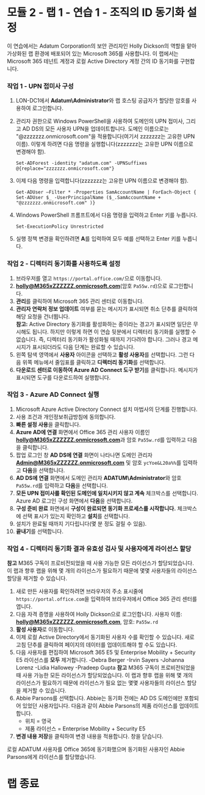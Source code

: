 ﻿# 모듈 2 - 랩 1 - 연습 1 - 조직의 ID 동기화 설정 

이 연습에서는 Adatum Corporation의 보안 관리자인 Holly Dickson의 역할을 맡아 가상화된 랩 환경에 배포되어 있는 Microsoft 365를 사용합니다. 이 랩에서는 Microsoft 365 테넌트 계정과 로컬 Active Directory 계정 간의 ID 동기화를 구현합니다.

### 작업 1 - UPN 접미사 구성

1.	LON-DC1에서 **Adatum\Administrator**와 랩 호스팅 공급자가 할당한 암호를 사용하여 로그인합니다.
2.	관리자 권한으로 Windows PowerShell을 사용하여 도메인의 UPN 접미사, 그리고 AD DS의 모든 사용자 UPN을 업데이트합니다. 도메인 이름으로는 "@zzzzzzz.onmicrosoft.com"을 적용합니다(여기서 zzzzzzz는 고유한 UPN 이름). 이렇게 하려면 다음 명령을 실행합니다(zzzzzzz는 고유한 UPN 이름으로 변경해야 함).

    	Set-ADForest -identity "adatum.com" -UPNSuffixes @{replace="zzzzzzz.onmicrosoft.com"}  
3.	이제 다음 명령을 입력합니다(zzzzzzz는 고유한 UPN 이름으로 변경해야 함). 

		Get-ADUser –Filter * -Properties SamAccountName | ForEach-Object { Set-ADUser $_ -UserPrincipalName ($_.SamAccountName + "@zzzzzzz.onmicrosoft.com" )}
4.	Windows PowerShell 프롬프트에서 다음 명령을 입력하고 Enter 키를 누릅니다.

		Set-ExecutionPolicy Unrestricted  
5.	실행 정책 변경을 확인하려면 **A**를 입력하여 모두 예를 선택하고 Enter 키를 누릅니다.
 
### 작업 2 - 디렉터리 동기화를 사용하도록 설정

1.	브라우저를 열고 `https://portal.office.com/`으로 이동합니다.   
2.	**holly@M365xZZZZZZ.onmicrosoft.com**(암호 `Pa55w.rd`)으로 로그인합니다.    
3.	**관리**를 클릭하여 Microsoft 365 관리 센터로 이동합니다.
4.	**관리자 연락처 정보 업데이트** 여부를 묻는 메시지가 표시되면 취소 단추를 클릭하여 해당 요청을 건너뜁니다.  
	**참고:** Active Directory 동기화를 활성화하는 중이라는 경고가 표시되면 일단은 무시해도 됩니다. 하지만 이렇게 하면 이 연습 뒷분에서 디렉터리 동기화를 실행할 수 없습니다. 즉, 디렉터리 동기화가 활성화될 때까지 기다려야 합니다. 그러나 경고 메시지가 표시되더라도 다음 단계는 완료할 수 있습니다.  
5.	왼쪽 탐색 영역에서 **사용자** 아이콘을 선택하고 **활성 사용자**를 선택합니다. 그런 다음 위쪽 메뉴에서 줄임표를 클릭하고 **디렉터리 동기화**를 선택합니다.   
6.	**다운로드 센터로 이동하여 Azure AD Connect 도구 받기**를 클릭합니다.   메시지가 표시되면 도구를 다운로드하여 실행합니다.
    
### 작업 3 - Azure AD Connect 실행

1.	Microsoft Azure Active Directory Connect 설치 마법사의 단계를 진행합니다. 
2.	사용 조건과 개인정보취급방침에 동의합니다.
3.	**빠른 설정 사용**을 클릭합니다.   
4.	**Azure AD에 연결** 화면에서 Office 365 관리 사용자 이름인 
**holly@M365xZZZZZZ.onmicrosoft.com**과 암호 `Pa55w.rd`를 입력하고 다음을 클릭합니다.   
5.	팝업 로그인 창 **AD DS에 연결** 화면이 나타나면 도메인 관리자 **Admin@M365xZZZZZZ.onmicrosoft.com** 및 암호 `ycYoe&L20a%%`를 입력하고 **다음**을 선택합니다.   
6.	**AD DS에 연결** 화면에서 도메인 관리자 **ADATUM\Administrator**와 암호 `Pa55w.rd`를 입력하고 **다음**을 선택합니다.
7.	**모든 UPN 접미사를 확인된 도메인에 일치시키지 않고 계속** 체크박스를 선택합니다. Azure AD 로그인 구성 화면에서 **다음**을 선택합니다.   
8.	**구성 준비 완료** 화면에서 **구성이 완료되면 동기화 프로세스를 시작합니다.** 체크박스에 선택 표시가 있는지 확인하고 **설치**를 선택합니다.   
9.	설치가 완료될 때까지 기다립니다(몇 분 정도 걸릴 수 있음).   
10.	**끝내기**를 선택합니다.   

### 작업 4 - 디렉터리 동기화 결과 유효성 검사 및 사용자에게 라이선스 할당 

**참고**  M365 구독이 프로비전되었을 때 사용 가능한 모든 라이선스가 할당되었습니다. 이 랩과 향후 랩을 위해 몇 개의 라이선스가 필요하기 때문에
몇몇 사용자들의 라이선스 할당을 제거할 수 있습니다.

1.	새로 만든 사용자를 확인하려면 브라우저의 주소 표시줄에 `https://portal.office.com`을 입력하여 브라우저에서 Office 365 관리 센터를 엽니다.  
2.	다음 자격 증명을 사용하여 Holly Dickson으로 로그인합니다.  사용자 이름: **holly@M365xZZZZZZ.onmicrosoft.com**, 암호: `Pa55w.rd`  
3.	**활성 사용자**로 이동합니다.  
4.	이제 로컬 Active Directory에서 동기화된 사용자 수를 확인할 수 있습니다.  새로 고침 단추를 클릭하여 페이지의 데이터를 업데이트해야 할 수도 있습니다.  
5.	다음 사용자를 편집하여 Microsoft 365 E5 및 Enterprise Mobility + Security E5 라이선스를 **모두** 제거합니다.
	-Debra Berger
	-Irvin Sayers
	-Johanna Lorenz
	-Lidia Hallowey
	-Pradeep Gupta
**참고**  M365 구독이 프로비전되었을 때 사용 가능한 모든 라이선스가 할당되었습니다. 이 랩과 향후 랩을 위해 몇 개의 라이선스가 필요하기 때문에
라이선스가 필요 없는 몇몇 사용자들의 라이선스 할당을 제거할 수 있습니다.
6.	Abbie Parsons를 선택합니다.  Abbie는 동기화 전에는 AD DS 도메인에만 포함되어 있었던 사용자입니다. 다음과 같이 Abbie Parsons의 제품 라이선스를 업데이트합니다. 
	- 위치 = 영국
	- 제품 라이선스 = Enterprise Mobility + Security E5
7.	**변경 내용 저장**을 클릭하여 변경 내용을 적용합니다. 창을 닫습니다.

로컬 ADATUM 사용자를 Office 365에 동기화했으며 동기화된 사용자인 Abbie Parsons에게 라이선스를 할당했습니다.

# 랩 종료  

 
